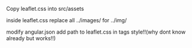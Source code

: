 Copy leaflet.css into src/assets

inside leaflet.css replace all ../images/ for ../img/ 

modify angular.json add path to leaflet.css in tags style!!(why dont know already but works!!)